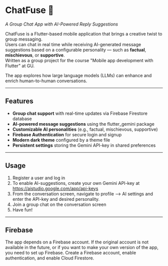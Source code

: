 # ChatFuse 💬  
*A Group Chat App with AI-Powered Reply Suggestions*

ChatFuse is a Flutter-based mobile application that brings a creative twist to group messaging.  
Users can chat in real time while receiving AI-generated message suggestions based on a configurable personality — such as **factual**, **mischievous**, or **supportive**.  
Written as a group project for the course "Mobile app development with Flutter" at GU.

The app explores how large language models (LLMs) can enhance and enrich human-to-human conversations.

---

## Features

- **Group chat support** with real-time updates via Firebase Firestore database 
- **AI-powered message suggestions** using the flutter_gemini package  
- **Customizable AI personalities** (e.g., factual, mischievous, supportive)  
- **Firebase Authentication** for secure login and signup  
- **Modern dark theme** configured by a theme file 
- **Persistent settings** storing the Gemini API-key in shared preferences

---

## Usage

1. Register a user and log in
2. To enable AI-suggestions, create your own Gemini API-key at https://aistudio.google.com/app/api-keys 
3. From the conversation screen, navigate to profile --> AI settings and enter the API-key and desired personality.
3. Join a group chat on the conversation screen
4. Have fun!  

---

## Firebase

The app depends on a Firebase account. If the original account is not available in the future,
or if you want to make your own version of the app, you need to set up Firebase.
Create a Firebase account, enable authentication, and enable Cloud Firestore. 



